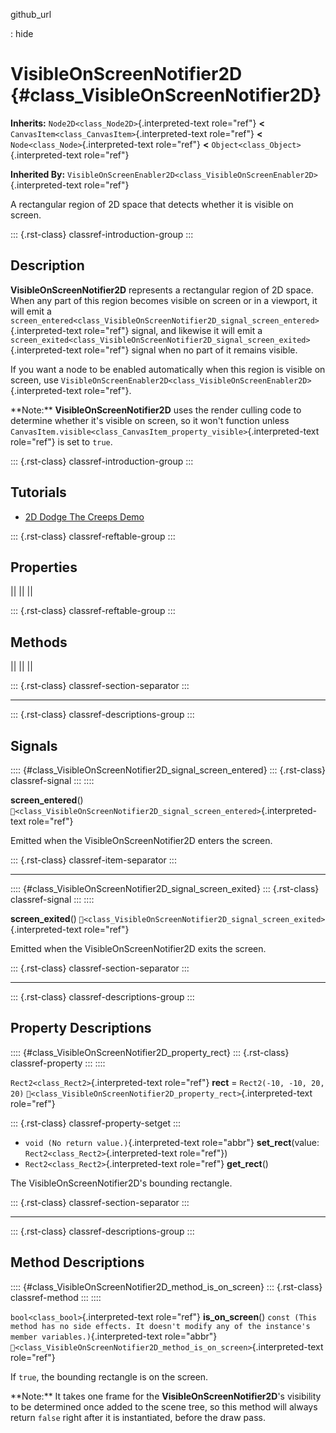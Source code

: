 github_url

:   hide

# VisibleOnScreenNotifier2D {#class_VisibleOnScreenNotifier2D}

**Inherits:** `Node2D<class_Node2D>`{.interpreted-text role="ref"}
**\<** `CanvasItem<class_CanvasItem>`{.interpreted-text role="ref"}
**\<** `Node<class_Node>`{.interpreted-text role="ref"} **\<**
`Object<class_Object>`{.interpreted-text role="ref"}

**Inherited By:**
`VisibleOnScreenEnabler2D<class_VisibleOnScreenEnabler2D>`{.interpreted-text
role="ref"}

A rectangular region of 2D space that detects whether it is visible on
screen.

::: {.rst-class}
classref-introduction-group
:::

## Description

**VisibleOnScreenNotifier2D** represents a rectangular region of 2D
space. When any part of this region becomes visible on screen or in a
viewport, it will emit a
`screen_entered<class_VisibleOnScreenNotifier2D_signal_screen_entered>`{.interpreted-text
role="ref"} signal, and likewise it will emit a
`screen_exited<class_VisibleOnScreenNotifier2D_signal_screen_exited>`{.interpreted-text
role="ref"} signal when no part of it remains visible.

If you want a node to be enabled automatically when this region is
visible on screen, use
`VisibleOnScreenEnabler2D<class_VisibleOnScreenEnabler2D>`{.interpreted-text
role="ref"}.

\*\*Note:\*\* **VisibleOnScreenNotifier2D** uses the render culling code
to determine whether it\'s visible on screen, so it won\'t function
unless
`CanvasItem.visible<class_CanvasItem_property_visible>`{.interpreted-text
role="ref"} is set to `true`.

::: {.rst-class}
classref-introduction-group
:::

## Tutorials

- [2D Dodge The Creeps
  Demo](https://godotengine.org/asset-library/asset/2712)

::: {.rst-class}
classref-reftable-group
:::

## Properties

||
||
||

::: {.rst-class}
classref-reftable-group
:::

## Methods

||
||
||

::: {.rst-class}
classref-section-separator
:::

------------------------------------------------------------------------

::: {.rst-class}
classref-descriptions-group
:::

## Signals

:::: {#class_VisibleOnScreenNotifier2D_signal_screen_entered}
::: {.rst-class}
classref-signal
:::
::::

**screen_entered**()
`🔗<class_VisibleOnScreenNotifier2D_signal_screen_entered>`{.interpreted-text
role="ref"}

Emitted when the VisibleOnScreenNotifier2D enters the screen.

::: {.rst-class}
classref-item-separator
:::

------------------------------------------------------------------------

:::: {#class_VisibleOnScreenNotifier2D_signal_screen_exited}
::: {.rst-class}
classref-signal
:::
::::

**screen_exited**()
`🔗<class_VisibleOnScreenNotifier2D_signal_screen_exited>`{.interpreted-text
role="ref"}

Emitted when the VisibleOnScreenNotifier2D exits the screen.

::: {.rst-class}
classref-section-separator
:::

------------------------------------------------------------------------

::: {.rst-class}
classref-descriptions-group
:::

## Property Descriptions

:::: {#class_VisibleOnScreenNotifier2D_property_rect}
::: {.rst-class}
classref-property
:::
::::

`Rect2<class_Rect2>`{.interpreted-text role="ref"} **rect** =
`Rect2(-10, -10, 20, 20)`
`🔗<class_VisibleOnScreenNotifier2D_property_rect>`{.interpreted-text
role="ref"}

::: {.rst-class}
classref-property-setget
:::

- `void (No return value.)`{.interpreted-text role="abbr"}
  **set_rect**(value: `Rect2<class_Rect2>`{.interpreted-text
  role="ref"})
- `Rect2<class_Rect2>`{.interpreted-text role="ref"} **get_rect**()

The VisibleOnScreenNotifier2D\'s bounding rectangle.

::: {.rst-class}
classref-section-separator
:::

------------------------------------------------------------------------

::: {.rst-class}
classref-descriptions-group
:::

## Method Descriptions

:::: {#class_VisibleOnScreenNotifier2D_method_is_on_screen}
::: {.rst-class}
classref-method
:::
::::

`bool<class_bool>`{.interpreted-text role="ref"} **is_on_screen**()
`const (This method has no side effects. It doesn't modify any of the instance's member variables.)`{.interpreted-text
role="abbr"}
`🔗<class_VisibleOnScreenNotifier2D_method_is_on_screen>`{.interpreted-text
role="ref"}

If `true`, the bounding rectangle is on the screen.

\*\*Note:\*\* It takes one frame for the
**VisibleOnScreenNotifier2D**\'s visibility to be determined once added
to the scene tree, so this method will always return `false` right after
it is instantiated, before the draw pass.
